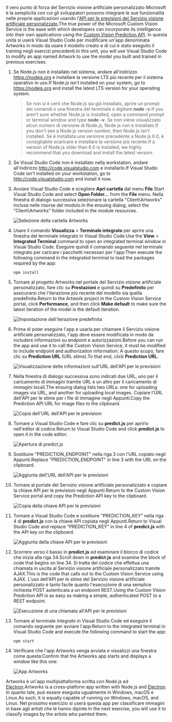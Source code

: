 <span data-ttu-id="71d2e-101">Il vero punto di forza del Servizio visione artificiale personalizzato Microsoft è la semplicità con cui gli sviluppatori possono integrare le sue funzionalità nelle proprie applicazioni usando l'[API per le previsioni del Servizio visione artificiale personalizzato](https://southcentralus.dev.cognitive.microsoft.com/docs/services/eb68250e4e954d9bae0c2650db79c653/operations/58acd3c1ef062f0344a42814).</span><span class="sxs-lookup"><span data-stu-id="71d2e-101">The true power of the Microsoft Custom Vision Service is the ease with which developers can incorporate its intelligence into their own applications using the [Custom Vision Prediction API](https://southcentralus.dev.cognitive.microsoft.com/docs/services/eb68250e4e954d9bae0c2650db79c653/operations/58acd3c1ef062f0344a42814).</span></span> <span data-ttu-id="71d2e-102">In questa unità si userà Visual Studio Code per modificare un'app denominata Artworks in modo da usare il modello creato e di cui è stato eseguito il training negli esercizi precedenti.</span><span class="sxs-lookup"><span data-stu-id="71d2e-102">In this unit, you will use Visual Studio Code to modify an app named Artwork to use the model you built and trained in previous exercises.</span></span>

1. <span data-ttu-id="71d2e-103">Se Node.js non è installato nel sistema, andare all'indirizzo https://nodejs.org e installare la versione LTS più recente per il sistema operativo in uso.</span><span class="sxs-lookup"><span data-stu-id="71d2e-103">If Node.js isn't installed on your system, go to https://nodejs.org and install the latest LTS version for your operating system.</span></span>

   > <span data-ttu-id="71d2e-104">Se non si è certi che Node.js sia già installato, aprire un prompt dei comandi o una finestra del terminale e digitare **node -v**.</span><span class="sxs-lookup"><span data-stu-id="71d2e-104">If you aren't sure whether Node.js is installed, open a command prompt or terminal window and type **node -v**.</span></span> <span data-ttu-id="71d2e-105">Se non viene visualizzato alcun numero di versione di Node.js, Node.js non è installato.</span><span class="sxs-lookup"><span data-stu-id="71d2e-105">If you don't see a Node.js version number, then Node.js isn't installed.</span></span> <span data-ttu-id="71d2e-106">Se è installata una versione precedente a Node.js 6.0, è consigliabile scaricare e installare la versione più recente.</span><span class="sxs-lookup"><span data-stu-id="71d2e-106">If a version of Node.js older than 6.0 is installed, we highly recommend that you download and install the latest version.</span></span>

1. <span data-ttu-id="71d2e-107">Se Visual Studio Code non è installato nella workstation, andare all'indirizzo http://code.visualstudio.com e installarlo.</span><span class="sxs-lookup"><span data-stu-id="71d2e-107">If Visual Studio Code isn't installed on your workstation, go to http://code.visualstudio.com and install it now.</span></span>

1. <span data-ttu-id="71d2e-108">Avviare Visual Studio Code e scegliere **Apri cartella** dal menu **File**.</span><span class="sxs-lookup"><span data-stu-id="71d2e-108">Start Visual Studio Code and select **Open Folder...** from the **File** menu.</span></span> <span data-ttu-id="71d2e-109">Nella finestra di dialogo successiva selezionare la cartella "Client\Artworks" inclusa nelle risorse del modulo.</span><span class="sxs-lookup"><span data-stu-id="71d2e-109">In the ensuing dialog, select the "Client\Artworks" folder included in the module resources.</span></span>

    ![Selezione della cartella Artworks](../media/5-fe-select-folder.png)

1. <span data-ttu-id="71d2e-111">Usare il comando **Visualizza** > **Terminale integrato** per aprire una finestra del terminale integrato in Visual Studio Code.</span><span class="sxs-lookup"><span data-stu-id="71d2e-111">Use the **View** > **Integrated Terminal** command to open an integrated terminal window in Visual Studio Code.</span></span> <span data-ttu-id="71d2e-112">Eseguire quindi il comando seguente nel terminale integrato per caricare i pacchetti necessari per l'app:</span><span class="sxs-lookup"><span data-stu-id="71d2e-112">Then execute the following command in the integrated terminal to load the packages required by the app:</span></span>

    ```console
    npm install
    ```

1. <span data-ttu-id="71d2e-113">Tornare al progetto Artworks nel portale del Servizio visione artificiale personalizzato, fare clic su **Prestazioni** e quindi su **Predefinito** per assicurarsi che l'iterazione più recente del modello sia quella predefinita.</span><span class="sxs-lookup"><span data-stu-id="71d2e-113">Return to the Artwork project in the Custom Vision Service portal, click **Performance**, and then click **Make default** to make sure the latest iteration of the model is the default iteration.</span></span>

    ![Impostazione dell'iterazione predefinita](../media/5-portal-make-default.png)

1. <span data-ttu-id="71d2e-115">Prima di poter eseguire l'app e usarla per chiamare il Servizio visione artificiale personalizzato, l'app deve essere modificata in modo da includere informazioni su endpoint e autorizzazioni.</span><span class="sxs-lookup"><span data-stu-id="71d2e-115">Before you can run the app and use it to call the Custom Vision Service, it must be modified to include endpoint and authorization information.</span></span> <span data-ttu-id="71d2e-116">A questo scopo, fare clic su **Prediction URL** (URL stime).</span><span class="sxs-lookup"><span data-stu-id="71d2e-116">To that end, click **Prediction URL**.</span></span>

    ![Visualizzazione delle informazioni sull'URL dell'API per le previsioni](../media/5-portal-prediction-url.png)

1. <span data-ttu-id="71d2e-118">Nella finestra di dialogo successiva sono indicati due URL, uno per il caricamento di immagini tramite URL e un altro per il caricamento di immagini locali.</span><span class="sxs-lookup"><span data-stu-id="71d2e-118">The ensuing dialog lists two URLs: one for uploading images via URL, and another for uploading local images.</span></span> <span data-ttu-id="71d2e-119">Copiare l'URL dell'API per le stime per i file di immagine negli Appunti.</span><span class="sxs-lookup"><span data-stu-id="71d2e-119">Copy the Prediction API URL for image files to the clipboard.</span></span>

    ![Copia dell'URL dell'API per le previsioni](../media/5-copy-prediction-url.png)

1. <span data-ttu-id="71d2e-121">Tornare a Visual Studio Code e fare clic su **predict.js** per aprirlo nell'editor di codice.</span><span class="sxs-lookup"><span data-stu-id="71d2e-121">Return to Visual Studio Code and click **predict.js** to open it in the code editor.</span></span>

    ![Apertura di predict.js](../media/5-vs-predict-file.png)

1. <span data-ttu-id="71d2e-123">Sostituire "PREDICTION_ENDPOINT" nella riga 3 con l'URL copiato negli Appunti.</span><span class="sxs-lookup"><span data-stu-id="71d2e-123">Replace "PREDICTION_ENDPOINT" in line 3 with the URL on the clipboard.</span></span>

    ![Aggiunta dell'URL dell'API per le previsioni](../media/5-vs-prediction-endpoint.png)

1. <span data-ttu-id="71d2e-125">Tornare al portale del Servizio visione artificiale personalizzato e copiare la chiave API per le previsioni negli Appunti.</span><span class="sxs-lookup"><span data-stu-id="71d2e-125">Return to the Custom Vision Service portal and copy the Prediction API key to the clipboard.</span></span>

    ![Copia della chiave API per le previsioni](../media/5-copy-prediction-key.png)

1. <span data-ttu-id="71d2e-127">Tornare a Visual Studio Code e sostituire "PREDICTION_KEY" nella riga 4 di **predict.js** con la chiave API copiata negli Appunti.</span><span class="sxs-lookup"><span data-stu-id="71d2e-127">Return to Visual Studio Code and replace "PREDICTION_KEY" in line 4 of **predict.js** with the API key on the clipboard.</span></span>

    ![Aggiunta della chiave API per le previsioni](../media/5-vs-prediction-key.png)

1. <span data-ttu-id="71d2e-129">Scorrere verso il basso in **predict.js** ed esaminare il blocco di codice che inizia alla riga 34.</span><span class="sxs-lookup"><span data-stu-id="71d2e-129">Scroll down in **predict.js** and examine the block of code that begins on line 34.</span></span> <span data-ttu-id="71d2e-130">Si tratta del codice che effettua una chiamata in uscita al Servizio visione artificiale personalizzato tramite AJAX.</span><span class="sxs-lookup"><span data-stu-id="71d2e-130">This is the code that calls out to the Custom Vision Service using AJAX.</span></span> <span data-ttu-id="71d2e-131">L'uso dell'API per le stime del Servizio visione artificiale personalizzato è tanto facile quanto l'esecuzione di una semplice richiesta POST autenticata a un endpoint REST.</span><span class="sxs-lookup"><span data-stu-id="71d2e-131">Using the Custom Vision Prediction API is as easy as making a simple, authenticated POST to a REST endpoint.</span></span>

    ![Esecuzione di una chiamata all'API per le previsioni](../media/5-vs-code-block.png)

1. <span data-ttu-id="71d2e-133">Tornare al terminale integrato in Visual Studio Code ed eseguire il comando seguente per avviare l'app:</span><span class="sxs-lookup"><span data-stu-id="71d2e-133">Return to the integrated terminal in Visual Studio Code and execute the following command to start the app:</span></span>

    ```console
    npm start
    ```

1. <span data-ttu-id="71d2e-134">Verificare che l'app Artworks venga avviata e visualizzi una finestra come questa:</span><span class="sxs-lookup"><span data-stu-id="71d2e-134">Confirm that the Artworks app starts and displays a window like this one:</span></span>

    ![App Artworks](../media/5-app-startup.png)

<span data-ttu-id="71d2e-136">Artworks è un'app multipiattaforma scritta con Node.js ed [Electron](https://electron.atom.io/).</span><span class="sxs-lookup"><span data-stu-id="71d2e-136">Artworks is a cross-platform app written with Node.js and [Electron](https://electron.atom.io/).</span></span> <span data-ttu-id="71d2e-137">In quanto tale, può essere eseguita ugualmente in Windows, macOS e Linux.</span><span class="sxs-lookup"><span data-stu-id="71d2e-137">As such, it is equally capable of running on Windows, macOS, and Linux.</span></span> <span data-ttu-id="71d2e-138">Nel prossimo esercizio si userà questa app per classificare immagini in base agli artisti che le hanno dipinte.</span><span class="sxs-lookup"><span data-stu-id="71d2e-138">In the next exercise, you will use it to classify images by the artists who painted them.</span></span>